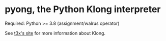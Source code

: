 # pyong, the Python Klong interpreter

Required: Python >= 3.8 (assignment/walrus operator)

See [t3x's site](https://t3x.org/klong/) for more information about Klong.
